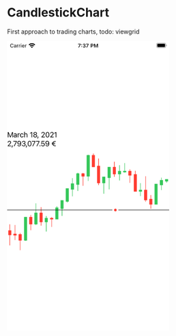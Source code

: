 # CandlestickChart
First approach to trading charts, todo: viewgrid

<img src="https://github.com/cmadrid19/CandlestickChart/blob/main/Simulator%20Screen%20Shot%20-%20iPhone%208%20-%202021-03-30%20at%2019.37.03.png" width="380">
